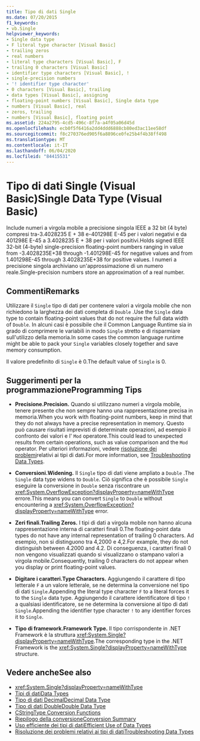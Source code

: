 ```yaml
---
title: Tipo di dati Single
ms.date: 07/20/2015
f1_keywords:
- vb.Single
helpviewer_keywords:
- Single data type
- F literal type character [Visual Basic]
- trailing zeros
- real numbers
- literal type characters [Visual Basic], F
- trailing 0 characters [Visual Basic]
- identifier type characters [Visual Basic], !
- single-precision numbers
- '! identifier type character'
- 0 characters [Visual Basic], trailing
- data types [Visual Basic], assigning
- floating-point numbers [Visual Basic], Single data type
- numbers [Visual Basic], real
- zeros, trailing
- numbers [Visual Basic], floating point
ms.assetid: 224a2795-4cd5-496c-8f7a-a4f05a06d45d
ms.openlocfilehash: ecb0f5f6416a2dd4ddd6888cb80ed3ac11ee58df
ms.sourcegitcommit: f8c270376ed905f6a8896ce0fe25b4f4b38ff498
ms.translationtype: MT
ms.contentlocale: it-IT
ms.lasthandoff: 06/04/2020
ms.locfileid: "84415531"
---
```

# <a name="single-data-type-visual-basic"></a><span data-ttu-id="ad016-102">Tipo di dati Single (Visual Basic)</span><span class="sxs-lookup"><span data-stu-id="ad016-102">Single Data Type (Visual Basic)</span></span>

<span data-ttu-id="ad016-103">Include numeri a virgola mobile a precisione singola IEEE a 32 bit (4 byte) compresi tra-3.4028235 E + 38 e-401298E E-45 per i valori negativi e da 401298E E-45 a 3.4028235 E + 38 per i valori positivi.</span><span class="sxs-lookup"><span data-stu-id="ad016-103">Holds signed IEEE 32-bit (4-byte) single-precision floating-point numbers ranging in value from -3.4028235E+38 through -1.401298E-45 for negative values and from 1.401298E-45 through 3.4028235E+38 for positive values.</span></span> <span data-ttu-id="ad016-104">I numeri a precisione singola archiviano un'approssimazione di un numero reale.</span><span class="sxs-lookup"><span data-stu-id="ad016-104">Single-precision numbers store an approximation of a real number.</span></span>  
  
## <a name="remarks"></a><span data-ttu-id="ad016-105">Commenti</span><span class="sxs-lookup"><span data-stu-id="ad016-105">Remarks</span></span>  

 <span data-ttu-id="ad016-106">Utilizzare il `Single` tipo di dati per contenere valori a virgola mobile che non richiedono la larghezza dei dati completa di `Double` .</span><span class="sxs-lookup"><span data-stu-id="ad016-106">Use the `Single` data type to contain floating-point values that do not require the full data width of `Double`.</span></span> <span data-ttu-id="ad016-107">In alcuni casi è possibile che il Common Language Runtime sia in grado di comprimere le variabili in modo `Single` stretto e di risparmiare sull'utilizzo della memoria.</span><span class="sxs-lookup"><span data-stu-id="ad016-107">In some cases the common language runtime might be able to pack your `Single` variables closely together and save memory consumption.</span></span>  
  
 <span data-ttu-id="ad016-108">Il valore predefinito di `Single` è 0.</span><span class="sxs-lookup"><span data-stu-id="ad016-108">The default value of `Single` is 0.</span></span>  
  
## <a name="programming-tips"></a><span data-ttu-id="ad016-109">Suggerimenti per la programmazione</span><span class="sxs-lookup"><span data-stu-id="ad016-109">Programming Tips</span></span>  
  
- <span data-ttu-id="ad016-110">**Precisione.**</span><span class="sxs-lookup"><span data-stu-id="ad016-110">**Precision.**</span></span> <span data-ttu-id="ad016-111">Quando si utilizzano numeri a virgola mobile, tenere presente che non sempre hanno una rappresentazione precisa in memoria.</span><span class="sxs-lookup"><span data-stu-id="ad016-111">When you work with floating-point numbers, keep in mind that they do not always have a precise representation in memory.</span></span> <span data-ttu-id="ad016-112">Questo può causare risultati imprevisti di determinate operazioni, ad esempio il confronto dei valori e l' `Mod` operatore.</span><span class="sxs-lookup"><span data-stu-id="ad016-112">This could lead to unexpected results from certain operations, such as value comparison and the `Mod` operator.</span></span> <span data-ttu-id="ad016-113">Per ulteriori informazioni, vedere [risoluzione dei problemi](../../programming-guide/language-features/data-types/troubleshooting-data-types.md)relativi ai tipi di dati.</span><span class="sxs-lookup"><span data-stu-id="ad016-113">For more information, see [Troubleshooting Data Types](../../programming-guide/language-features/data-types/troubleshooting-data-types.md).</span></span>  
  
- <span data-ttu-id="ad016-114">**Conversioni.**</span><span class="sxs-lookup"><span data-stu-id="ad016-114">**Widening.**</span></span> <span data-ttu-id="ad016-115">Il `Single` tipo di dati viene ampliato a `Double` .</span><span class="sxs-lookup"><span data-stu-id="ad016-115">The `Single` data type widens to `Double`.</span></span> <span data-ttu-id="ad016-116">Ciò significa che è possibile `Single` eseguire la conversione in `Double` senza riscontrare un <xref:System.OverflowException?displayProperty=nameWithType> errore.</span><span class="sxs-lookup"><span data-stu-id="ad016-116">This means you can convert `Single` to `Double` without encountering a <xref:System.OverflowException?displayProperty=nameWithType> error.</span></span>  
  
- <span data-ttu-id="ad016-117">**Zeri finali.**</span><span class="sxs-lookup"><span data-stu-id="ad016-117">**Trailing Zeros.**</span></span> <span data-ttu-id="ad016-118">I tipi di dati a virgola mobile non hanno alcuna rappresentazione interna di caratteri finali 0.</span><span class="sxs-lookup"><span data-stu-id="ad016-118">The floating-point data types do not have any internal representation of trailing 0 characters.</span></span> <span data-ttu-id="ad016-119">Ad esempio, non si distinguono tra 4,2000 e 4,2.</span><span class="sxs-lookup"><span data-stu-id="ad016-119">For example, they do not distinguish between 4.2000 and 4.2.</span></span> <span data-ttu-id="ad016-120">Di conseguenza, i caratteri finali 0 non vengono visualizzati quando si visualizzano o stampano valori a virgola mobile.</span><span class="sxs-lookup"><span data-stu-id="ad016-120">Consequently, trailing 0 characters do not appear when you display or print floating-point values.</span></span>  
  
- <span data-ttu-id="ad016-121">**Digitare i caratteri.**</span><span class="sxs-lookup"><span data-stu-id="ad016-121">**Type Characters.**</span></span> <span data-ttu-id="ad016-122">Aggiungendo il carattere di tipo letterale `F` a un valore letterale, se ne determina la conversione nel tipo di dati `Single`.</span><span class="sxs-lookup"><span data-stu-id="ad016-122">Appending the literal type character `F` to a literal forces it to the `Single` data type.</span></span> <span data-ttu-id="ad016-123">Aggiungendo il carattere identificatore di tipo `!` a qualsiasi identificatore, se ne determina la conversione al tipo di dati `Single`.</span><span class="sxs-lookup"><span data-stu-id="ad016-123">Appending the identifier type character `!` to any identifier forces it to `Single`.</span></span>  
  
- <span data-ttu-id="ad016-124">**Tipo di framework.**</span><span class="sxs-lookup"><span data-stu-id="ad016-124">**Framework Type.**</span></span> <span data-ttu-id="ad016-125">Il tipo corrispondente in .NET Framework è la struttura <xref:System.Single?displayProperty=nameWithType>.</span><span class="sxs-lookup"><span data-stu-id="ad016-125">The corresponding type in the .NET Framework is the <xref:System.Single?displayProperty=nameWithType> structure.</span></span>  
  
## <a name="see-also"></a><span data-ttu-id="ad016-126">Vedere anche</span><span class="sxs-lookup"><span data-stu-id="ad016-126">See also</span></span>

- <xref:System.Single?displayProperty=nameWithType>
- [<span data-ttu-id="ad016-127">Tipi di dati</span><span class="sxs-lookup"><span data-stu-id="ad016-127">Data Types</span></span>](index.md)
- [<span data-ttu-id="ad016-128">Tipo di dati Decimal</span><span class="sxs-lookup"><span data-stu-id="ad016-128">Decimal Data Type</span></span>](decimal-data-type.md)
- [<span data-ttu-id="ad016-129">Tipo di dati Double</span><span class="sxs-lookup"><span data-stu-id="ad016-129">Double Data Type</span></span>](double-data-type.md)
- [<span data-ttu-id="ad016-130">CString</span><span class="sxs-lookup"><span data-stu-id="ad016-130">Type Conversion Functions</span></span>](../functions/type-conversion-functions.md)
- [<span data-ttu-id="ad016-131">Riepilogo della conversione</span><span class="sxs-lookup"><span data-stu-id="ad016-131">Conversion Summary</span></span>](../keywords/conversion-summary.md)
- [<span data-ttu-id="ad016-132">Uso efficiente dei tipi di dati</span><span class="sxs-lookup"><span data-stu-id="ad016-132">Efficient Use of Data Types</span></span>](../../programming-guide/language-features/data-types/efficient-use-of-data-types.md)
- [<span data-ttu-id="ad016-133">Risoluzione dei problemi relativi ai tipi di dati</span><span class="sxs-lookup"><span data-stu-id="ad016-133">Troubleshooting Data Types</span></span>](../../programming-guide/language-features/data-types/troubleshooting-data-types.md)
